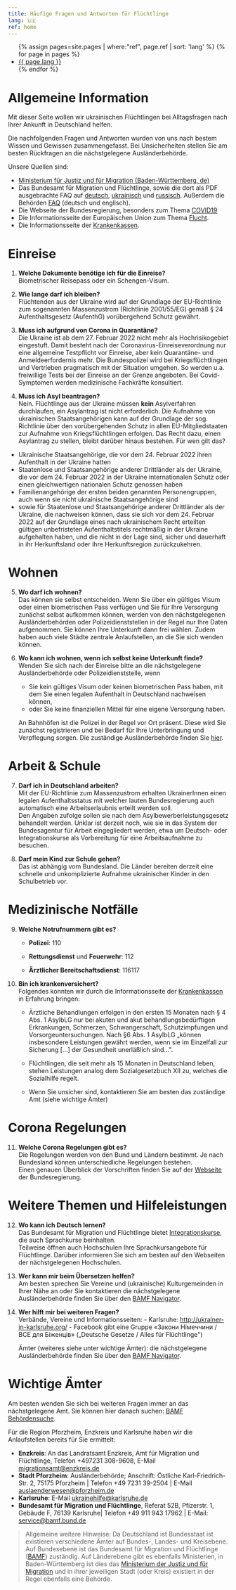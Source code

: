 ```yaml
---
title: Häufige Fragen und Antworten für Flüchtlinge
lang: 🇩🇪
ref: home
---
```


<ul>
{% assign pages=site.pages | where:"ref", page.ref | sort: 'lang' %}
{% for page in pages %}
  <li>
    <a href="{{ page.url }}" class="{{ page.lang }}">{{ page.lang }}</a>
  </li>
{% endfor %}
</ul>


# Allgemeine Information 

Mit dieser Seite wollen wir ukrainischen Flüchtlingen bei Alltagsfragen nach Ihrer Ankunft in Deutschland helfen.  

Die nachfolgenden Fragen und Antworten wurden von uns nach bestem Wissen
und Gewissen zusammengefasst. Bei Unsicherheiten stellen Sie am besten
Rückfragen an die nächstgelegene Ausländerbehörde.

Unsere Quellen sind:

  - [Ministerium für Justiz und für Migration (Baden-Württemberg,
    de)](https://www.justiz-bw.de/,Lde/Startseite/Auslaender+und+Fluechtlingspolitik/FAQ)
  - Das Bundesamt für Migration und Flüchtlinge, sowie die dort als PDF
    ausgebrachte FAQ auf
    [deutsch](https://www.bamf.de/SharedDocs/Anlagen/DE/AsylFluechtlingsschutz/faq-ukraine.pdf;jsessionid=ED6AE97498A9147C1AF75EF04FF0D880.intranet381?__blob=publicationFile&v=13),
    [ukrainisch](https://www.bamf.de/SharedDocs/Anlagen/DE/AsylFluechtlingsschutz/faq-ukraine-ukr.pdf?__blob=publicationFile&v=10) und [russisch](https://www.bamf.de/SharedDocs/Anlagen/DE/AsylFluechtlingsschutz/faq-ukraine-ru.pdf?__blob=publicationFile&v=11). Außerdem die Behörden [FAQ](https://bamf-navi.bamf.de/de/FAQs/) (deutsch und englisch).
  - Die Webseite der Bundesregierung, besonders zum Thema
    [COVID19](https://www.bundesregierung.de/breg-de/themen/coronavirus/corona-regeln-und-einschrankungen-1734724)
  - Die Informationsseite der Europäischen Union zum Thema [Flucht](https://ec.europa.eu/info/strategy/priorities-2019-2024/stronger-europe-world/eu-solidarity-ukraine/eu-assistance-ukraine/information-people-fleeing-war-ukraine_en).
  - Die Informationsseite der [Krankenkassen](https://www.krankenkassenzentrale.de/wiki/fluechtlinge).

# Einreise

  1. **Welche Dokumente benötige ich für die Einreise?** <br>
      Biometrischer Reisepass oder ein Schengen-Visum.

  2. **Wie lange darf ich bleiben?**<br> Flüchtenden aus der Ukraine wird auf der Grundlage der
    EU-Richtlinie zum sogenannten Massenzustrom (Richtlinie 2001/55/EG) gemäß § 24 Aufenthaltsgesetz (AufenthG) vorübergehend Schutz gewährt.

  3. **Muss ich aufgrund von Corona in Quarantäne?**<br> Die Ukraine ist ab dem 27. Februar 2022 nicht mehr als Hochrisikogebiet eingestuft. Damit besteht nach der Coronavirus-Einreiseverordnung nur eine allgemeine Testpflicht vor Einreise, aber kein Quarantäne- und Anmeldeerfordernis mehr. Die Bundespolizei wird bei Kriegsflüchtlingen und Vertrieben pragmatisch mit der Situation umgehen. So werden u.a. freiwillige Tests bei der Einreise an der Grenze angeboten. Bei Covid-Symptomen werden medizinische Fachkräfte konsultiert.

  4. **Muss ich Asyl beantragen?** <br>Nein. Flüchtlinge aus der Ukraine müssen **kein** Asylverfahren durchlaufen, ein Asylantrag ist nicht erforderlich. Die Aufnahme von ukrainischen Staatsangehörigen kann auf der Grundlage der sog. Richtlinie über den vorübergehenden Schutz in allen EU-Mitgliedstaaten zur Aufnahme von Kriegsflüchtlingen erfolgen. Das Recht dazu, einen Asylantrag zu stellen, bleibt darüber hinaus bestehen. Für wen gilt das?
  <ul>
    <li> Ukrainische Staatsangehörige, die vor dem 24. Februar 2022 ihren Aufenthalt in der Ukraine hatten</li>
    <li> Staatenlose und Staatsangehörige anderer Drittländer als der Ukraine, die vor dem 24. Februar 2022 in der Ukraine internationalen Schutz oder einen gleichwertigen nationalen Schutz genossen haben</li>
    <li> Familienangehörige der ersten beiden genannten Personengruppen, auch wenn sie nicht ukrainische Staatsangehörige sind</li>
    <li> sowie für Staatenlose und Staatsangehörige anderer Drittländer als der Ukraine, die nachweisen können, dass sie sich vor dem 24. Februar 2022 auf der Grundlage eines nach ukrainischem Recht erteilten gültigen unbefristeten Aufenthaltstitels rechtmäßig in der Ukraine aufgehalten haben, und die nicht in  der Lage sind, sicher und dauerhaft in ihr Herkunftsland oder ihre Herkunftsregion zurückzukehren.</li>
  </ul>

# Wohnen

  5. **Wo darf ich wohnen?** <br> Das können sie selbst entscheiden. Wenn Sie über ein gültiges Visum oder einen biometrischen Pass verfügen und Sie für Ihre Versorgung zunächst selbst aufkommen können, werden von den nächstgelegenen Ausländerbehörden oder Polizeidienststellen in der Regel nur Ihre Daten aufgenommen. Sie können Ihre Unterkunft dann frei wählen. Zudem haben auch viele Städte zentrale Anlaufstellen, an die Sie sich wenden können.

  6. **Wo kann ich wohnen, wenn ich selbst keine Unterkunft finde?**  
  Wenden Sie sich nach der Einreise bitte an die nächstgelegene Ausländerbehörde oder Polizeidienststelle, wenn   
      - Sie kein gültiges Visum oder keinen biometrischen Pass haben, mit dem Sie einen legalen Aufenthalt in Deutschland nachweisen können,
      - oder Sie keine finanziellen Mittel für eine eigene Versorgung haben.  
<ul> 
<li style="list-style-type: none;">An Bahnhöfen ist die Polizei in der Regel vor Ort präsent. Diese wird Sie zunächst registrieren und bei Bedarf für Ihre Unterbringung und Verpflegung sorgen. Die zuständige Ausländerbehörde finden Sie <a href="[url](https://bamf-navi.bamf.de/de/Themen/Behoerden/)">hier</a>. </li> </ul>

# Arbeit & Schule

  7. **Darf ich in Deutschland arbeiten?** <br>Mit der EU-Richtlinie zum Massenzustrom erhalten UkrainerInnen einen legalen Aufenthaltsstatus mit welcher lauten Bundesregierung auch automatisch eine Arbeitserlaubnis erteilt werden soll.<br> Den Angaben zufolge sollen sie nach dem Asylbewerberleistungsgesetz behandelt werden. Unklar ist derzeit noch, wie sie in das System der Bundesagentur für Arbeit eingegliedert werden, etwa um Deutsch- oder Integrationskurse als Vorbereitung für eine Arbeitsaufnahme zu besuchen.

  8. **Darf mein Kind zur Schule gehen?** <br> Das ist abhängig vom Bundesland. Die Länder bereiten derzeit eine schnelle und unkomplizierte Aufnahme ukrainischer Kinder in den Schulbetrieb vor.

# Medizinische Notfälle

9.  **Welche Notrufnummern gibt es?**

    -   **Polizei**: 110

    -   **Rettungsdienst** und **Feuerwehr**: 112

    -   **Ärztlicher Bereitschaftsdienst**: 116117

10. **Bin ich krankenversichert?** <br>Folgendes konnten wir durch die Informationsseite der [Krankenkassen](https://www.krankenkassenzentrale.de/wiki/fluechtlinge) in Erfahrung bringen:

    -   Ärztliche Behandlungen erfolgen in den ersten 15 Monaten nach §
        4 Abs. 1 AsylbLG nur bei akuten und akut behandlungs­bedürftigen
        Erkrankungen, Schmerzen, Schwangerschaft, Schutzimpfungen und
        Vorsorgeuntersuchungen. Nach §6 Abs. 1 AsylbLG „können
        insbesondere Leistungen gewährt werden, wenn sie im Einzelfall
        zur Sicherung \[...\] der Gesundheit unerläßlich sind...".

    -   Flüchtlingen, die seit mehr als 15 Monaten in Deutschland leben,
        stehen Leistungen analog dem Sozialgesetzbuch XII zu, welches
        die Sozialhilfe regelt.

    -   Wenn Sie unsicher sind, kontaktieren Sie am besten das
        zuständige Amt (siehe wichtige Ämter)

# Corona Regelungen 

  11. **Welche Corona Regelungen gibt es?** <br>
    Die Regelungen werden von den Bund und Ländern bestimmt. Je nach
    Bundesland können unterschiedliche Regelungen bestehen.\
    Einen genauen Überblick der Vorschriften finden Sie auf der
    [Webseite](https://www.bundesregierung.de/breg-de/themen/coronavirus/corona-regeln-und-einschrankungen-1734724)
    der Bundesregierung.

# Weitere Themen und Hilfeleistungen 

  12. **Wo kann ich Deutsch lernen?** <br> Das Bundesamt für Migration und Flüchtlinge bietet [Integrationskurse](https://www.bamf.de/DE/Themen/Integration/ZugewanderteTeilnehmende/Integrationskurse/integrationskurse-node.html), die auch Sprachkurse beinhalten. <br>Teilweise öffnen auch Hochschulen Ihre Sprachkursangebote für Flüchtlinge. Darüber informieren Sie sich am besten auf den Webseiten der nächstgelegenen Hochschulen.

  13. **Wer kann mir beim Übersetzen helfen?** <br> Am besten sprechen Sie Vereine und (ukrainische) Kulturgemeinden in Ihrer Nähe an oder Sie kontaktieren die nächstgelegene Ausländerbehörde finden Sie über den [BAMF Navigator](https://bamf-navi.bamf.de/de/Themen/Behoerden/).

  14. **Wer hilft mir bei weiteren Fragen?**  <br>Verbände, Vereine und Informationsseiten:
    -   Karlsruhe: <http://ukrainer-in-karlsruhe.org/>
    -   Facebook gibt eine Gruppe «Закони Німеччини / ВСЕ для Біженців»
        („Deutsche Gesetze / Alles für Flüchtlinge")
<ul> 
<li style="list-style-type: none;">Ämter (weiteres siehe unter wichtige Ämter): die nächstgelegene Ausländerbehörde finden Sie über den <a href="[url](https://bamf-navi.bamf.de/de/Themen/Behoerden/)">BAMF Navigator</a>. </li> </ul>

# Wichtige Ämter
Am besten wenden Sie sich bei weiteren Fragen immer an das nächstgelegene Amt. Sie können hier danach suchen: [BAMF Behördensuche](https://bamf-navi.bamf.de/de/Themen/Behoerden/).  

Für die Region Pforzheim, Enzkreis und Karlsruhe haben wir die Anlaufstellen bereits für Sie ermittelt:
  - **Enzkreis**: An das Landratsamt Enzkreis, Amt für Migration und Flüchtlinge, Telefon +497231 308-9608, E-Mail <migrationsamt@enzkreis.de>
  - **Stadt Pforzheim**: Ausländerbehörde; Anschrift: Östliche Karl-Friedrich-Str. 2, 75175 Pforzheim \| Telefon +49 7231 39-2504 \| E-Mail <auslaenderwesen@pforzheim.de>
  - **Karlsruhe**: E-Mail <ukrainehilfe@karlsruhe.de>
  - **Bundesamt für Migration und Flüchtlinge**, Referat 52B, Pfizerstr. 1, Gebäude F, 76139 Karlsruhe\| Telefon +49 911 943 17962 \| E-Mail: <service@bamf.bund.de>

> Allgemeine weitere Hinweise: Da Deutschland ist Bundesstaat ist
> existieren verschiedene Ämter auf Bundes-, Landes- und Kreisebene. Auf
> Bundesebene ist das Bundesamt für Migration und Flüchtlinge
> ([BAMF](https://www.bamf.de/DE/Startseite/startseite_node.html))
> zuständig. Auf Länderebene gibt es ebenfalls Ministerien, in
> Baden-Württemberg ist dies das [Ministerium der Justiz und für
> Migration](https://www.justiz-bw.de/,Lde/Startseite) und in ihrer
> jeweiligen Stadt (oder Kreis) existiert in der Regel ebenfalls eine
> Behörde.
